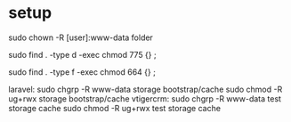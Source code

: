 # setup

sudo chown -R [user]:www-data folder

sudo find . -type d -exec chmod 775 {} \;

sudo find . -type f -exec chmod 664 {} \;

laravel:  sudo chgrp -R www-data storage bootstrap/cache
          sudo chmod -R ug+rwx storage bootstrap/cache
vtigercrm:  sudo chgrp -R www-data test storage cache
            sudo chmod -R ug+rwx test storage cache
